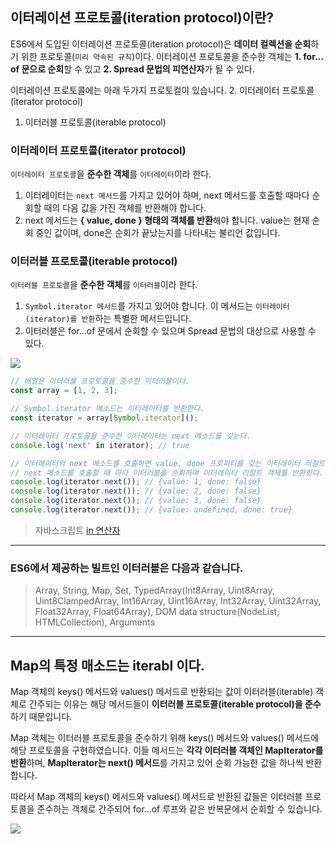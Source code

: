 ## 이터레이션 프로토콜(iteration protocol)이란?
ES6에서 도입된 이터레이션 프로토콜(iteration protocol)은 **데이터 컬렉션을 순회**하기 위한 프로토콜(`미리 약속된 규칙`)이다. 이터레이션 프로토콜을 준수한 객체는 **1. for…of 문으로 순회**할 수 있고 **2. Spread 문법의 피연산자**가 될 수 있다.

이터레이션 프로토콜에는 아래 두가지 프로토컬이 있습니다.
2. 이터레이터 프로토콜(iterator protocol)
1. 이터러블 프로토콜(iterable protocol) 

### 이터레이터 프로토콜(iterator protocol)
`이터레이터 프로토콜`을 **준수한 객체**를 `이터레이터`이라 한다. 

1. 이터레이터는 `next 메서드`를 가지고 있어야 하며, next 메서드를 호출할 때마다 순회할 때의 다음 값을 가진 객체를 반환해야 합니다.
2. next 메서드는 **{ value, done } 형태의 객체를 반환**해야 합니다. value는 현재 순회 중인 값이며, done은 순회가 끝났는지를 나타내는 불리언 값입니다.

### 이터러블 프로토콜(iterable protocol) 
`이터러블 프로토콜`을 **준수한 객체**를 `이터러블`이라 한다. 

1. `Symbol.iterator 메서드`를 가지고 있어야 합니다. 이 메서드는 `이터레이터(iterator)를 반환`하는 특별한 메서드입니다. 
2. 이터러블은 for…of 문에서 순회할 수 있으며 Spread 문법의 대상으로 사용할 수 있다.


![](https://velog.velcdn.com/images/boyeon_jeong/post/a815ff41-042f-433d-8ff1-2b9592162cc4/image.png)

```javascript
// 배열은 이터러블 프로토콜을 준수한 이터러블이다.
const array = [1, 2, 3];

// Symbol.iterator 메소드는 이터레이터를 반환한다.
const iterator = array[Symbol.iterator]();

// 이터레이터 프로토콜을 준수한 이터레이터는 next 메소드를 갖는다.
console.log('next' in iterator); // true

// 이터레이터의 next 메소드를 호출하면 value, done 프로퍼티를 갖는 이터레이터 리절트 객체를 반환한다.
// next 메소드를 호출할 때 마다 이터러블을 순회하며 이터레이터 리절트 객체를 반환한다.
console.log(iterator.next()); // {value: 1, done: false}
console.log(iterator.next()); // {value: 2, done: false}
console.log(iterator.next()); // {value: 3, done: false}
console.log(iterator.next()); // {value: undefined, done: true}
```

> 자바스크립트 [in 연산자](https://developer.mozilla.org/ko/docs/Web/JavaScript/Reference/Operators/in)


---

### ES6에서 제공하는 빌트인 이터러블은 다음과 같습니다.
> Array, String, Map, Set, TypedArray(Int8Array, Uint8Array, Uint8ClampedArray, Int16Array, Uint16Array, Int32Array, Uint32Array, Float32Array, Float64Array), DOM data structure(NodeList, HTMLCollection), Arguments

---
## Map의 특정 매소드는 iterabl 이다.
Map 객체의 keys() 메서드와 values() 메서드로 반환되는 값이 이터러블(iterable) 객체로 간주되는 이유는 해당 메서드들이 **이터러블 프로토콜(iterable protocol)을 준수**하기 때문입니다.

Map 객체는 이터러블 프로토콜을 준수하기 위해 keys() 메서드와 values() 메서드에 해당 프로토콜을 구현하였습니다. 이들 메서드는 **각각 이터러블 객체인 MapIterator를 반환**하며, **MapIterator는 next() 메서드**를 가지고 있어 순회 가능한 값을 하나씩 반환합니다.

따라서 Map 객체의 keys() 메서드와 values() 메서드로 반환된 값들은 이터러블 프로토콜을 준수하는 객체로 간주되어 for...of 루프와 같은 반복문에서 순회할 수 있습니다.

![](https://velog.velcdn.com/images/boyeon_jeong/post/c6cce36a-899d-43e7-a898-ca8d277e0471/image.png)
